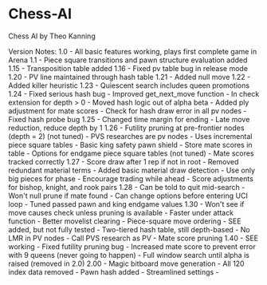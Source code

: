 # Chess-AI
Chess AI by Theo Kanning

Version Notes: 
1.0 - All basic features working, plays first complete game in Arena 
1.1 - Piece square transitions and pawn structure evaluation added 
1.15 - Transposition table added 
1.16 - Fixed pv table bug in release mode 
1.20 - PV line maintained through hash table 
1.21 - Added null move 
1.22 - Added killer heuristic 
1.23 - Quiescent search includes queen promotions
1.24 - Fixed serious hash bug 
	 - Improved get_next_move function
	 - In check extension for depth > 0
	 - Moved hash logic out of alpha beta
	 - Added ply adjustment for mate scores
	 - Check for hash draw error in all pv nodes
	 - Fixed hash probe bug
1.25 - Changed time margin for ending
     - Late move reduction, reduce depth by 1
1.26 - Futility pruning at pre-frontier nodes (depth = 2) (not tuned)
	 - PVS researches are pv nodes 
	 - Uses incremental piece square tables
	 - Basic king safety pawn shield
	 - Store mate scores in table
	 - Options for endgame piece square tables (not tuned)
	 - Mate scores tracked correctly
1.27 - Score draw after 1 rep if not in root
	 - Removed redundant material  terms
	 - Added basic material draw detection
	 - Use only big pieces for phase
	 - Encourage trading while ahead
	 - Score adjustments for bishop, knight, and rook pairs
1.28 - Can be told to quit mid-search
	 - Won't null prune if mate found
	 - Can change options before entering UCI loop
	 - Tuned passed pawn and king endgame values
1.30 - Won't see if move causes check unless pruning is available
	 - Faster under attack function
	 - Better movelist clearing
	 - Piece-square move ordering
	 - SEE added, but not fully tested
	 - Two-tiered hash table, still depth-based
	 - No LMR in PV nodes
	 - Call PVS research as PV
	 - Mate score pruning
1.40 - SEE working
	 - Fixed futility pruning bug
	 - Increased mate score to prevent error with 9 queens (never going to happen)
	 - Full window search until alpha is raised (removed in 2.0)
2.00 - Magic bitboard move generation
	 - All 120 index data removed
	 - Pawn hash added
	 - Streamlined settings
	 - 





